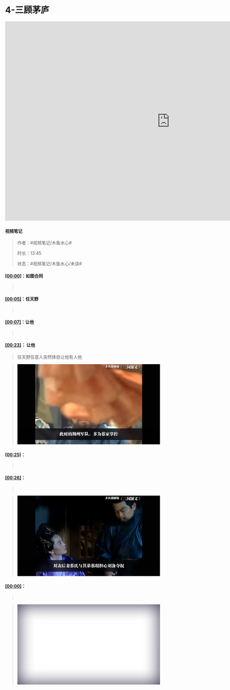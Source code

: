 # 4-三顾茅庐

<iframe sandbox="allow-top-navigation-by-user-activation allow-same-origin allow-forms allow-scripts allow-popups" src="https://player.bilibili.com/player.html?bvid=BV1hx411e7KP&amp;page=4&amp;high_quality=1&amp;as_wide=1&amp;allowfullscreen=true&amp;autoplay=0&amp;t=0" data-src="" border="0" frameborder="no" framespacing="0" allowfullscreen="true" style="height: 649px; width: 1069px;"></iframe>

#### <span data-type="text" style="text-shadow: 1px 1px var(--b3-theme-surface-lighter), 2px 2px var(--b3-theme-surface-lighter), 3px 3px var(--b3-theme-surface-lighter), 4px 4px var(--b3-theme-surface-lighter);">视频笔记</span>

> 作者：#视频笔记/木鱼水心#​
>
> 时长：13:45
>
> 状态：#视频笔记/木鱼水心/未读#​

#### [[00:00]](##)：如图合同

> ‍

#### [[00:05]](##)：任天野 

> ‍

#### [[00:07]](##)：让他

> ‍

#### [[00:23]](##)： 让他

> 任天野任意人突然体验让他有人他

> ​![image](assets/screenshot-20240814001856-pym0t1k.png)​

#### [[00:25]](##)：

> ‍

#### [[00:26]](##)：

> ‍

> ​![image](assets/screenshot-20240814041249-xr2mufv.png)​

#### [[00:00]](##)：

> ‍

> ​![image](assets/screenshot-20240814041446-lbtz9dg.png)​

‍
